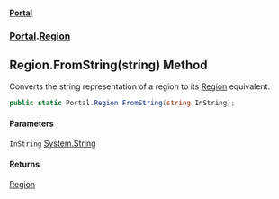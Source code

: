#### [Portal](index.md 'index')
### [Portal](Portal.md 'Portal').[Region](Region.md 'Portal.Region')

## Region.FromString(string) Method

Converts the string representation of a region to its [Region](Region.md 'Portal.Region') equivalent.

```csharp
public static Portal.Region FromString(string InString);
```
#### Parameters

<a name='Portal.Region.FromString(string).InString'></a>

`InString` [System.String](https://docs.microsoft.com/en-us/dotnet/api/System.String 'System.String')

#### Returns
[Region](Region.md 'Portal.Region')
